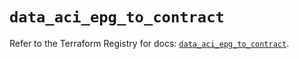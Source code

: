 # `data_aci_epg_to_contract`

Refer to the Terraform Registry for docs: [`data_aci_epg_to_contract`](https://registry.terraform.io/providers/ciscodevnet/aci/2.17.0/docs/data-sources/epg_to_contract).

